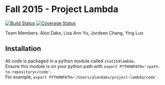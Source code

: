 # Fall 2015 - Project Lambda
[![Build Status](https://travis-ci.org/berkeley-stat159/project-lambda.svg?branch=master)](https://travis-ci.org/berkeley-stat159/project-lambda?branch=master)
[![Coverage Status](https://coveralls.io/repos/berkeley-stat159/project-lambda/badge.svg?branch=master)](https://coveralls.io/r/berkeley-stat159/project-lambda?branch=master)

Team Members: Alon Daks, Lisa Ann Yu, Jordeen Chang, Ying Luo

## Installation 
All code is packaged in a python module called `stat159lambda`.  
Ensure this module is on your python path with `export PYTHONPATH='<path-to-repository>/code'`.  
For example, `export PYTHONPATH='/Users/alondaks/project-lambda/code'`.

